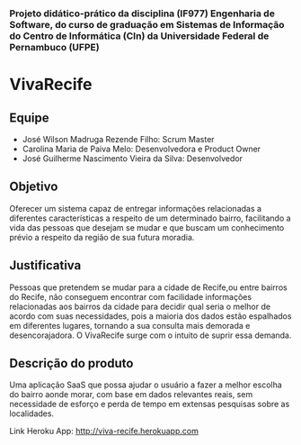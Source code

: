 ### Projeto didático-prático da disciplina (IF977) Engenharia de Software, do curso de graduação em Sistemas de Informação do Centro de Informática (CIn) da Universidade Federal de Pernambuco (UFPE)

# VivaRecife

## Equipe
- José Wilson Madruga Rezende Filho: Scrum Master
- Carolina Maria de Paiva Melo: Desenvolvedora e Product Owner
- José Guilherme Nascimento Vieira da Silva: Desenvolvedor

## Objetivo
Oferecer um sistema capaz de entregar informações relacionadas a diferentes características a respeito de um determinado bairro, facilitando a vida das pessoas que desejam se mudar e que buscam um conhecimento prévio a respeito da região de sua futura moradia.

## Justificativa
Pessoas que pretendem se mudar para a cidade de Recife,ou entre bairros do Recife, não conseguem encontrar com facilidade informações relacionadas aos bairros da cidade para decidir qual seria o melhor de acordo com suas necessidades, pois a maioria dos dados estão espalhados em diferentes lugares, tornando a sua consulta mais demorada e desencorajadora. O VivaRecife surge com o intuito de suprir essa demanda.

## Descrição do produto
Uma aplicação SaaS que possa ajudar o usuário a fazer a melhor escolha do bairro aonde morar, com base em dados relevantes reais, sem necessidade de esforço e perda de tempo em extensas pesquisas sobre as localidades.

Link Heroku App: http://viva-recife.herokuapp.com
